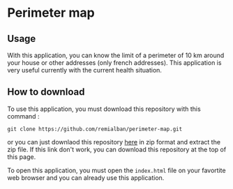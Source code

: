 # Perimeter map

## Usage
With this application, you can know the limit of a perimeter of 10 km around your house or other addresses (only french addresses). This application is very useful currently with the current health situation.

## How to download
To use this application, you must download this repository with this command :
```
git clone https://github.com/remialban/perimeter-map.git
```
or you can just downlaod this repository [here](https://github.com/remialban/perimeter-map/archive/refs/heads/main.zip) in zip format and extract the zip file. If this link don't work, you can download this repository at the top of this page.

To open this application, you must open the ```index.html``` file on your favortite web browser and you can already use this application.
